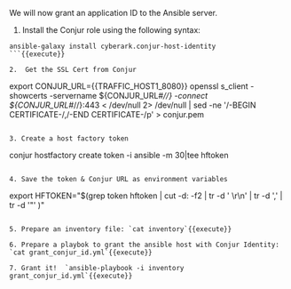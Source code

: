 
We will now grant an application ID to the Ansible server.

1. Install the Conjur role using the following syntax:
```
ansible-galaxy install cyberark.conjur-host-identity
```{{execute}}

2.  Get the SSL Cert from Conjur
```
export CONJUR_URL={{TRAFFIC_HOST1_8080}}
openssl s_client -showcerts -servername ${CONJUR_URL#*//} -connect ${CONJUR_URL#*//}:443 < /dev/null 2> /dev/null | sed -ne '/-BEGIN CERTIFICATE-/,/-END CERTIFICATE-/p'  > conjur.pem
```{{execute}}

3. Create a host factory token
```
conjur hostfactory create token -i ansible -m 30|tee hftoken
```{{execute}}

4. Save the token & Conjur URL as environment variables
```
export HFTOKEN="$(grep token hftoken | cut -d: -f2 | tr -d ' \r\n' | tr -d ','  | tr -d '\"' )"
```{{execute}}

5. Prepare an inventory file: `cat inventory`{{execute}}

6. Prepare a playbok to grant the ansible host with Conjur Identity: `cat grant_conjur_id.yml`{{execute}}

7. Grant it!  `ansible-playbook -i inventory grant_conjur_id.yml`{{execute}}
